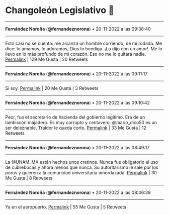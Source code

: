 # Changoleón Legislativo 🙈
*****
**Fernández Noroña** (**@fernandeznorona**) • 20-11-2022 a las 09:38:40
*****
Esto casi no se cuenta: me alcanza un hombre corriendo, de mí rodada. Me dice: lo amamos, lo adoramos, Dios lo bendiga. ¡Lo dijo con un amor!. Me lo llevo en lo más profundo de mi corazón. Eso no me lo quitará nadie.
[Permalink](https://twitter.com/fernandeznorona/status/1594384746951446531) | 129 Me Gusta | 20 Retweets
*****
**Fernández Noroña** (**@fernandeznorona**) • 20-11-2022 a las 09:11:17
*****
Si soy.
[Permalink](https://twitter.com/fernandeznorona/status/1594377854934044673) | 20 Me Gusta | 3 Retweets
*****
**Fernández Noroña** (**@fernandeznorona**) • 20-11-2022 a las 09:10:42
*****
Peor, fue el secretario de hacienda del gobierno legítimo. Era de un lambiscón majadero. Es muy corrupto y centavero. @mario_dico50 es un ser deleznable. Traidor le queda corto.
[Permalink](https://twitter.com/fernandeznorona/status/1594377706870919168) | 33 Me Gusta | 12 Retweets
*****
**Fernández Noroña** (**@fernandeznorona**) • 20-11-2022 a las 08:49:17
*****
La @UNAM_MX están hechos unos cretinos. Nunca fue obligatorio el uso de cubrebocas y ahora menos que nunca. Su autoritarismo le sale por los poros y quieren a la comunidad universitaria amordazada.
[Permalink](https://twitter.com/fernandeznorona/status/1594372317160824832) | 30 Me Gusta | 8 Retweets
*****
**Fernández Noroña** (**@fernandeznorona**) • 20-11-2022 a las 08:46:39
*****
Ya en el aeropuerto.
[Permalink](https://twitter.com/fernandeznorona/status/1594371656218251270) | 55 Me Gusta | 5 Retweets